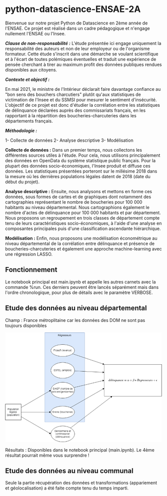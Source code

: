 # python-datascience-ENSAE-2A
Bienvenue sur notre projet Python de Datascience en 2ème année de l'ENSAE. Ce projet est réalisé dans un cadre pédagogique et n'engage nullement l'ENSAE ou l'Insee. 

***Clause de non-responsabilité :***
L'étude présentée ici engage uniquement la responsabilité des auteurs et non de leur employeur ou de l'organisme formateur.
Cette étude s'inscrit dans une démarche se voulant scientifique et à l'écart de toutes polémiques éventuelles et traduit une expérience de pensée cherchant à tirer au maximum profit des données publiques rendues disponibles aux citoyens.

***Contexte et objectif :***

En mai 2021, le ministre de l'Intérieur déclarait faire davantage confiance au "bon sens des bouchers charcutiers" plutôt qu'aux statistiques de victimation de l'Insee et du SSMSI pour mesurer le sentiment d'insécurité. L'objectif de ce projet est donc d'étudier la corrélation entre les statistiques de délinquance déclarées auprès des commissariats français, en les rapportant à la répartition des boucheries-charcuteries dans les départements français. 

***Méthodologie :***

1- Collecte de données
2- Analyse descriptive
3- Modélisation

**Collecte de données :** Dans un premier temps, nous collectons les différentes sources utiles à l'étude. Pour cela, nous utilisons principalement des données en OpenData du système statistique public français. Pour la plupart des données socio-économiques, l'Insee produit et diffuse ces données. Les statistiques présentées porteront sur le millésime 2018 dans la mesure où les dernières populations légales datent de 2018 (date du début du projet). 

**Analyse descriptive :** Ensuite, nous analysons et mettons en forme ces données, sous formes de cartes et de graphiques dont notamment des cartographies représentant le nombre de boucheries pour 100 000 habitants au niveau départemental. Nous cartographions également le nombre d'actes de délinquance pour 100 000 habitants et par département. Nous proposons un regroupement en trois classes de département compte tenu de leurs caractéristiques socio-économiques, à l'aide d'une analyse en composantes principales puis d'une classification ascendante hiérarchique.

**Modélisation :** Enfin, nous proposons une modélisation économétrique au niveau départemental  de la corrélation entre délinquance et présence de boucheries-charcuteries et également une approche machine-learning avec une régression LASSO.

## Fonctionnement

Le notebook principal est main.ipynb et appelle les autres carnets avec la commande %run. Ces derniers peuvent être lancés séparément mais dans l'ordre chronologique, pour plus de détails avec le paramètre VERBOSE.



## Etude des données au niveau départemental

Champ : France métroplitaine car les données des DOM ne sont pas toujours disponibles

![schema](./sources.drawio.png)

Résultats : Disponibles dans le notebook principal (main.ipynb). Le 4ème résultat pourrait même vous surprendre !

## Etude des données au niveau communal

Seule la partie récupération des données et transformations (appariement et géolocalisation) a été faite compte tenu du temps imparti.